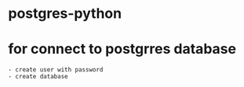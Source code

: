 # postgres-python

# for connect to postgrres database
    - create user with password
    - create database